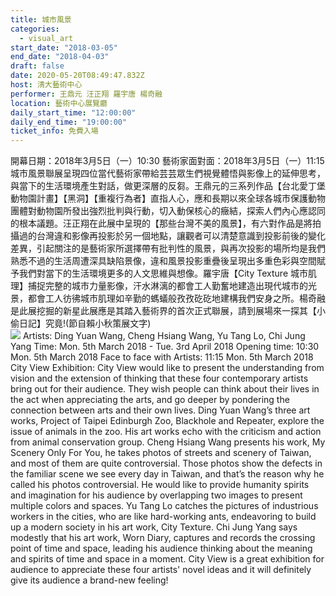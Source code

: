 ```yaml
---
title: 城市風景 
categories:
  - visual_art
start_date: "2018-03-05"
end_date: "2018-04-03"
draft: false
date: 2020-05-20T08:49:47.832Z
host: 清大藝術中心
performer: 王鼎元 汪正翔 羅宇唐 楊奇融 
location: 藝術中心展覽廳
daily_start_time: "12:00:00"
daily_end_time: "19:00:00"
ticket_info: 免費入場
---
```


開幕日期：2018年3月5日（一）10:30 藝術家面對面：2018年3月5日（一）11:15 城市風景聯展呈現四位當代藝術家帶給芸芸眾生們視覺體悟與影像上的延伸思考，與當下的生活環境產生對話，做更深層的反芻。王鼎元的三系列作品【台北愛丁堡動物園計畫】【黑洞】【重複行為者】直指人心，應和長期以來全球各城市保護動物團體對動物園所發出強烈批判與行動，切入動保核心的癥結，探索人們內心應認同的根本議題。汪正翔在此展中呈現的【那些台灣不美的風景】，有六對作品是將拍攝過的台灣違和影像再投影於另一個地點，讓觀者可以清楚意識到投影前後的變化差異，引起關注的是藝術家所選擇帶有批判性的風景，與再次投影的場所均是我們熟悉不過的生活周遭深具缺陷景像，違和風景投影重疊後呈現出多重色彩與空間賦予我們對當下的生活環境更多的人文思維與想像。羅宇唐【City Texture 城市肌理】捕捉完整的城市力量影像，汗水淋漓的都會工人勤奮地建造出現代城市的光景，都會工人彷彿城市肌理如辛勤的螞蟻般孜孜矻矻地建構我們安身之所。楊奇融是此展挖掘的新星此展應是其踏入藝術界的首次正式聯展，請到展場來一探其【小偷日記】究竟!(節自賴小秋策展文字)   
 ![](http://nthuartscenter.staging.z72.io/uploads/medium/file/6/%E5%9F%8E%E5%B8%82%E9%A2%A8%E6%99%AF%E8%81%AF%E5%B1%95-%E8%97%9D%E8%A1%93%E5%AE%B6.jpg) Artists: Ding Yuan Wang, Cheng Hsiang Wang, Yu Tang Lo, Chi Jung Yang Time: Mon. 5th March 2018 - Tue. 3rd April 2018 Opening time: 10:30 Mon. 5th March 2018 Face to face with Artists: 11:15 Mon. 5th March 2018 City View Exhibition: City View would like to present the understanding from vision and the extension of thinking that these four contemporary artists bring out for their audience. They wish people can think about their lives in the act when appreciating the arts, and go deeper by pondering the connection between arts and their own lives. Ding Yuan Wang’s three art works, Project of Taipei Edinburgh Zoo, Blackhole and Repeater, explore the issue of animals in the zoo. His art works echo with the criticism and action from animal conservation group. Cheng Hsiang Wang presents his work, My Scenery Only For You, he takes photos of streets and scenery of Taiwan, and most of them are quite controversial. Those photos show the defects in the familiar scene we see every day in Taiwan, and that’s the reason why he called his photos controversial. He would like to provide humanity spirits and imagination for his audience by overlapping two images to present multiple colors and spaces. Yu Tang Lo catches the pictures of industrious workers in the cities, who are like hard-working ants, endeavoring to build up a modern society in his art work, City Texture. Chi Jung Yang says modestly that his art work, Worn Diary, captures and records the crossing point of time and space, leading his audience thinking about the meaning and spirits of time and space in a moment. City View is a great exhibition for audience to appreciate these four artists' novel ideas and it will definitely give its audience a brand-new feeling! 